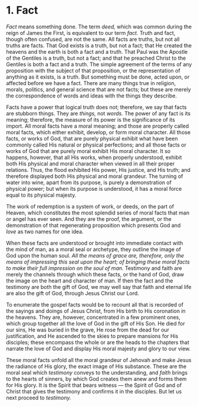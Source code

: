 # 1. Fact

*Fact* means something done. The term *deed,* which was common during the reign of James the First, is equivalent to our term *fact.* Truth and fact, though often confused, are not the same. All facts are truths, but not all truths are facts. That God exists is a truth, but not a fact; that He created the heavens and the earth is both a fact and a truth. That Paul was the Apostle of the Gentiles is a truth, but not a fact; and that he preached Christ to the Gentiles is both a fact and a truth. The simple agreement of the terms of any proposition with the subject of that proposition, or the representation of anything as it exists, is a truth. But something must be done, acted upon, or affected before we have a fact. There are many things true in religion, morals, politics, and general science that are not facts; but these are merely the correspondence of words and ideas with the things they describe.

Facts have a power that logical truth does not; therefore, we say that facts are stubborn things. They are *things,* not *words.* The power of any fact is its meaning; therefore, the measure of its power is the significance of its import. All moral facts have a moral meaning; and those are properly called moral facts, which either exhibit, develop, or form moral character. All those facts, or works of God, that are purely physical exhibit what have been commonly called His natural or physical perfections; and all those facts or works of God that are purely moral exhibit His moral character. It so happens, however, that all His works, when properly understood, exhibit both His physical and moral character when viewed in all their proper relations. Thus, the flood exhibited His power, His justice, and His truth; and therefore displayed both His physical and moral grandeur. The turning of water into wine, apart from its purpose, is purely a demonstration of physical power; but when its purpose is understood, it has a moral force equal to its physical majesty.

The work of redemption is a system of work, or deeds, on the part of Heaven, which constitutes the most splendid series of moral facts that man or angel has ever seen. And they are the proof, the argument, or the demonstration of that regenerating proposition which presents God and *love* as two names for one idea.

When these facts are understood or brought into immediate contact with the mind of man, as a moral seal or archetype, they outline the image of God upon the human soul. *All the means of grace are, therefore, only the means of impressing this seal upon the heart; of bringing these* *moral facts to make their full impression on the soul of man.* Testimony and faith are merely the channels through which these facts, or the hand of God, draw the image on the heart and character of man. If then the fact and the testimony are both the gift of God, we may well say that faith and eternal life are also the gift of God, through Jesus Christ our Lord.

To enumerate the gospel facts would be to recount all that is recorded of the sayings and doings of Jesus Christ, from His birth to His coronation in the heavens. They are, however, concentrated in a few prominent ones, which group together all the love of God in the gift of His Son. He died for our sins, He was buried in the grave, He rose from the dead for our justification, and He ascended to the skies to prepare mansions for His disciples; these encompass the whole or are the heads to the chapters that narrate the love of God and display His moral majesty and glory to our view.

These moral facts unfold all the moral grandeur of Jehovah and make Jesus the radiance of His glory, the exact image of His substance. These are the moral seal which *testimony* conveys to the understanding, and *faith* brings to the hearts of sinners, by which God creates them anew and forms them for His glory. It is the Spirit that bears witness — the Spirit of God and of Christ that gives the testimony and confirms it in the disciples. But let us next proceed to *testimony.*
